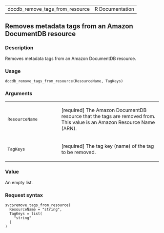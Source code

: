 <table style="width: 100%;">
<tbody>
<tr class="odd">
<td>docdb_remove_tags_from_resource</td>
<td style="text-align: right;">R Documentation</td>
</tr>
</tbody>
</table>

## Removes metadata tags from an Amazon DocumentDB resource

### Description

Removes metadata tags from an Amazon DocumentDB resource.

### Usage

    docdb_remove_tags_from_resource(ResourceName, TagKeys)

### Arguments

<table>
<colgroup>
<col style="width: 35%" />
<col style="width: 65%" />
</colgroup>
<tbody>
<tr class="odd">
<td><code
id="docdb_remove_tags_from_resource_:_ResourceName">ResourceName</code></td>
<td><p>[required] The Amazon DocumentDB resource that the tags are
removed from. This value is an Amazon Resource Name (ARN).</p></td>
</tr>
<tr class="even">
<td><code
id="docdb_remove_tags_from_resource_:_TagKeys">TagKeys</code></td>
<td><p>[required] The tag key (name) of the tag to be removed.</p></td>
</tr>
</tbody>
</table>

### Value

An empty list.

### Request syntax

    svc$remove_tags_from_resource(
      ResourceName = "string",
      TagKeys = list(
        "string"
      )
    )
